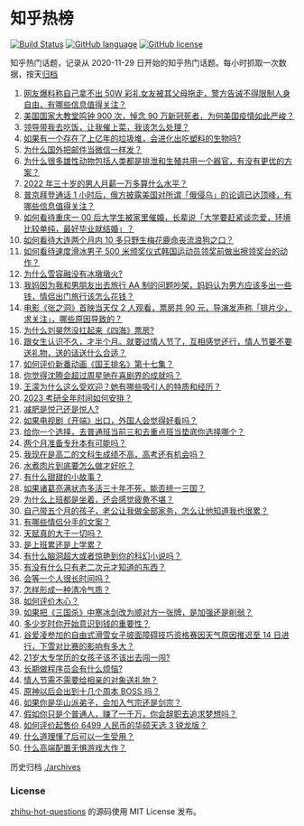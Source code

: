 # 知乎热榜
[![Build Status](https://github.com/ToWeLong/zhihu-hot-questions/workflows/CI/badge.svg)](https://github.com/ToWeLong/zhihu-hot-questions/actions)
[![GitHub language](https://img.shields.io/badge/language-golang-orange.svg)](https://golang.org/)
[![GitHub license](https://img.shields.io/github/license/ToWeLong/zhihu-hot-questions)](https://github.com/ToWeLong/zhihu-hot-questions/blob/main/LICENSE)

知乎热门话题，记录从 2020-11-29 日开始的知乎热门话题。每小时抓取一次数据，按天[归档](./archives)

<!-- BEGIN -->

1. [网友爆料称自己拿不出 50W 彩礼女友被其父母拖走，警方告诫不得限制人身自由，有哪些信息值得关注？](https://www.zhihu.com/question/516097950)
1. [美国国家大教堂鸣钟 900 次，悼念 90 万新冠死者，为何美国疫情如此严峻？](https://www.zhihu.com/question/515549541)
1. [领导带我去吃饭，让我催上菜，我该怎么处理？](https://www.zhihu.com/question/510566149)
1. [如果有一个存在了上亿年的垃圾堆，会进化出吃塑料的生物吗?](https://www.zhihu.com/question/515450433)
1. [为什么国外把邮件当微信一样发？](https://www.zhihu.com/question/327715169)
1. [为什么很多雄性动物包括人类都是排泄和生殖共用一个器官，有没有更优的方案？](https://www.zhihu.com/question/360529805)
1. [2022 年三十岁的男人月薪一万多算什么水平？](https://www.zhihu.com/question/515475808)
1. [普京拜登通话 1 小时后，俄方披露美国对所谓「俄侵乌」的论调已达顶峰，有哪些信息值得关注？](https://www.zhihu.com/question/516291682)
1. [如何看待重庆一 00 后大学生被家里催婚，长辈说「大学要赶紧谈恋爱，环境比较单纯，最好毕业就结婚」？](https://www.zhihu.com/question/515916896)
1. [如何看待大连两个月内 10 多只野生梅花鹿命丧流浪狗之口？](https://www.zhihu.com/question/515910934)
1. [如何看待速度滑冰男子 500 米颁奖仪式韩国运动员领奖前做出擦领奖台的动作？](https://www.zhihu.com/question/516198351)
1. [为什么雪容融没有冰墩墩火?](https://www.zhihu.com/question/515020430)
1. [我妈因为我和男朋友出去旅行 AA 制的问题吵架，妈妈认为男方应该多出一些钱，情侣出门旅行该怎么花钱？](https://www.zhihu.com/question/511145787)
1. [电影《张之洞》首映当天仅 2 人观看，票房共 90 元，导演发声称「排片少，求关注」，哪些原因导致的？](https://www.zhihu.com/question/511303849)
1. [为什么刘昊然没扛起来《四海》票房?](https://www.zhihu.com/question/515550916)
1. [跟女生认识不久，才半个月。就要过情人节了，互相感觉还行，情人节要不要送礼物，送的话送什么合适？](https://www.zhihu.com/question/40292015)
1. [如何评价新番动画《国王排名》第十七集？](https://www.zhihu.com/question/513821267)
1. [你觉得沈腾会超过周星驰在喜剧界的成就吗？](https://www.zhihu.com/question/287348181)
1. [王濛为什么这么受欢迎？她有哪些吸引人的特质和经历？](https://www.zhihu.com/question/516052386)
1. [2023 考研全年时间如何安排？](https://www.zhihu.com/question/452554567)
1. [减肥是悦己还是悦人?](https://www.zhihu.com/question/512723251)
1. [如果电视剧《开端》出口，外国人会觉得好看吗？](https://www.zhihu.com/question/512249702)
1. [给你一个选择，去普通班当前三和去重点班当垫底你选择哪个？](https://www.zhihu.com/question/516149668)
1. [两个月准备专升本有可能吗？](https://www.zhihu.com/question/398955066)
1. [我现在是高二的文科生成绩不高，高考还有机会吗？](https://www.zhihu.com/question/516207495)
1. [水煮肉片到底要怎么做才好吃？](https://www.zhihu.com/question/469768039)
1. [有什么甜甜的小故事？](https://www.zhihu.com/question/465969201)
1. [如果诸葛亮满状态多活三十年不死，能否统一三国？](https://www.zhihu.com/question/33540386)
1. [为什么上班都是坐着，还会感觉疲惫不堪？](https://www.zhihu.com/question/27708607)
1. [自己带五个月的孩子，老公让我做全部家务，怎么让他知道我也很累？](https://www.zhihu.com/question/513639790)
1. [有哪些情侣分手的文案？](https://www.zhihu.com/question/428370077)
1. [天赋真的大于一切吗？](https://www.zhihu.com/question/515895938)
1. [是上班累还是上学累？](https://www.zhihu.com/question/514548800)
1. [有什么脑洞超大或者惊艳到你的科幻小说吗？](https://www.zhihu.com/question/286095689)
1. [有没有什么只有老二次元才知道的东西？](https://www.zhihu.com/question/515811451)
1. [会等一个人很长时间吗？](https://www.zhihu.com/question/514949644)
1. [怎样形成一种清冷气质？](https://www.zhihu.com/question/446855234)
1. [如何评价木心？](https://www.zhihu.com/question/20492929)
1. [如果把《三国杀》中寒冰剑改为顺对方一张牌，是加强还是削弱？](https://www.zhihu.com/question/514707068)
1. [多少岁时你开始意识到钱的重要性？](https://www.zhihu.com/question/511592328)
1. [谷爱凌参加的自由式滑雪女子坡面障碍技巧资格赛因天气原因推迟至 14 日进行，下雪对比赛的影响有多大？](https://www.zhihu.com/question/516294593)
1. [21岁大专学历的女孩子该不该出去闯一闯?](https://www.zhihu.com/question/516059813)
1. [长期做程序员会有什么烦恼?](https://www.zhihu.com/question/511506808)
1. [情人节需不需要给相亲的对象送礼物？](https://www.zhihu.com/question/370587130)
1. [原神以后会出到十几个周本 BOSS 吗？](https://www.zhihu.com/question/469228166)
1. [如果你是华山派弟子，会加入气宗还是剑宗？](https://www.zhihu.com/question/342393844)
1. [假如你只是个普通人，赚了一千万，你会辞职去追求梦想吗？](https://www.zhihu.com/question/515498910)
1. [如何评价起售价 6499 人民币的华硕天选 3 锐龙版？](https://www.zhihu.com/question/516021516)
1. [什么道理懂了后可以一生受用？](https://www.zhihu.com/question/456002135)
1. [什么高端配置无惧游戏大作？](https://www.zhihu.com/question/494615852)

<!-- END -->

历史归档 [./archives](./archives)


### License
[zhihu-hot-questions](https://github.com/towelong/zhihu-hot-questions) 的源码使用 MIT License 发布。